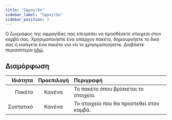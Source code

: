 ```yaml
---
title: "Σφραγίδα"
sidebar_label: "Σφραγίδα"
sidebar_position: 3
---
```


Ο ζωγράφος της σφραγίδας σας επιτρέπει να προσθέσετε στοιχεία στον καμβά σας. Χρησιμοποιήστε ένα υπάρχον πακέτο, δημιουργήστε το δικό σας ή εισάγετε ένα πακέτο για να το χρησιμοποιήσετε. Διαβάστε περισσότερα [εδώ](../pack).

## Διαμόρφωση

|  Ιδιότητα | Προεπιλογή | Περιγραφή                                |
| ---------:|:----------:|:---------------------------------------- |
|    Πακέτο |   Κανένα   | Το πακέτο όπου βρίσκεται το στοιχείο.    |
| Συστατικό |   Κανένα   | Το στοιχείο που θα προστεθεί στον καμβά. |

